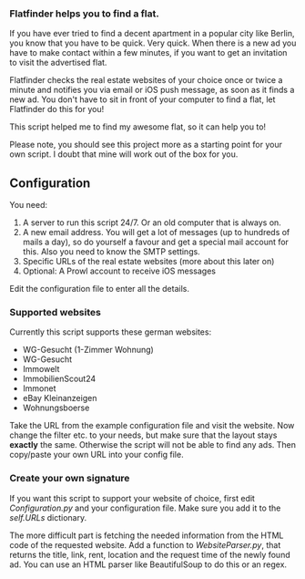 ### Flatfinder helps you to find a flat.

If you have ever tried to find a decent apartment in a popular city like Berlin, you know that you have to be quick. Very quick. When there is a new ad you have to make contact within a few minutes, if you want to get an invitation to visit the advertised flat.

Flatfinder checks the real estate websites of your choice once or twice a minute and notifies you via email or iOS push message, as soon as it finds a new ad. You don't have to sit in front of your computer to find a flat, let Flatfinder do this for you! 

This script helped me to find my awesome flat, so it can help you to! 

Please note, you should see this project more as a starting point for your own script. I doubt that mine will work out of the box for you.

## Configuration
You need:

1. A server to run this script 24/7. Or an old computer that is always on.
2. A new email address. You will get a lot of messages (up to hundreds of mails a day), so do yourself a favour and get a special mail account for this. Also you need to know the SMTP settings.
3. Specific URLs of the real estate websites (more about this later on)
4. Optional: A Prowl account to receive iOS messages

Edit the configuration file to enter all the details.

### Supported websites
Currently this script supports these german websites:

* WG-Gesucht (1-Zimmer Wohnung)
* WG-Gesucht
* Immowelt
* ImmobilienScout24
* Immonet
* eBay Kleinanzeigen
* Wohnungsboerse

Take the URL from the example configuration file and visit the website. Now change the filter etc. to your needs, but make sure that the layout stays **exactly** the same. Otherwise the script will not be able to find any ads. Then copy/paste your own URL into your config file.

### Create your own signature
If you want this script to support your website of choice, first edit *Configuration.py* and your configuration file. Make sure you add it to the *self.URLs* dictionary.

The more difficult part is fetching the needed information from the HTML code of the requested website. Add a function to *WebsiteParser.py*, that returns the title, link, rent, location and the request time of the newly found ad. You can use an HTML parser like BeautifulSoup to do this or an regex.
